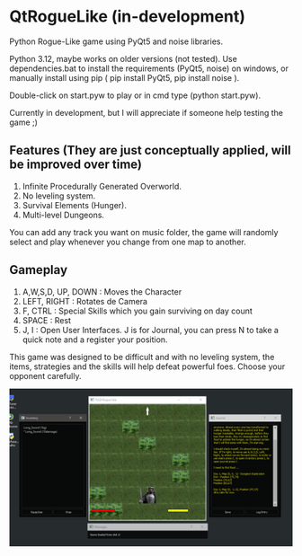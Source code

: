 # QtRogueLike (in-development)
Python Rogue-Like game using PyQt5 and noise libraries.

Python 3.12, maybe works on older versions (not tested).
Use dependencies.bat to install the requirements (PyQt5, noise) on windows, or manually install using pip ( pip install PyQt5, pip install noise ).

Double-click on start.pyw to play or in cmd type (python start.pyw).

Currently in development, but I will appreciate if someone help testing the game ;)

## Features (They are just conceptually applied, will be improved over time)
1. Infinite Procedurally Generated Overworld.
2. No leveling system.
3. Survival Elements (Hunger).
4. Multi-level Dungeons.

You can add any track you want on music folder, the game will randomly select and play whenever you change from one map to another.

## Gameplay
1. A,W,S,D, UP, DOWN : Moves the Character
2. LEFT, RIGHT : Rotates de Camera
3. F, CTRL : Special Skills which you gain surviving on day count
4. SPACE : Rest
5. J, I : Open User Interfaces. J is for Journal, you can press N to take a quick note and a register your position.

This game was designed to be difficult and with no leveling system, the items, strategies and the skills will help defeat powerful foes. Choose your opponent carefully.

![](poster.png)
